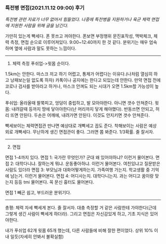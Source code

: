 ### 특전병 면접(2021.11.12 09:00) 후기

_특전병 관련 자료가 너무 없어서 힘들었다. 나중에 특전병을 지원하거나 육군 체력 면접에 지원한 사람을 위해 글을 남긴다._

가만히 있는게 빡세다. 폰 못쓰고 꺼야한다. 폰보면 부정행위
문진표작성, 맥박체크, 체력 측정, 면접 순으로 이루어져있다. 9:00~12:40까지 한 것 같다.
분위기는 매우 엄숙하며 옆에 사람과 말도 못하는 느낌이다.

---

1. 체력 측정
푸쉬업->윗몸 순이다.

1.5km는 안한다. 마스크 끼고 하기 어렵고, 통제가 어렵다는 이유다.(나처럼 열심히 하고 낭패보는일 없도록 하자) 카톡이나 공지에는 한다고 되있는데 안한다.
만약 면접 전에 코로나 검사를 받아라고 하거나, 마스크 안껴도 되는 시대가 오면 1.5km할 가능성이 높다.


푸쉬업: 올라올때 팔쭉피고, 엉덩이 중립하고, 발 모아야한다. 아니면 갯수 안쳐준다.
윗몸: 내려갈때 등까지 땅에 닿아야한다(난 머리까지 닿게 해야했다). 반동쓰면 안되고, 허리 뜨면 안된다. 두손은 어깨에, 내려가면 안된다. 이것도 안지키면 갯수 안쳐준다.

빡세보이는 체력면접관 만나면 예상대로 개빡세고 꼽도 준다. 착해보이는 사람은 예상 외로 개빡세다. 무난하게 생긴 면접관이 좋다. 그러면 쫌 봐준다. 1/3확률. 줄 잘서자.

---

2. 면접

면접 1-4까지 있다.
면접 1: 국가란 무엇인가? 군대 왜 있어야하냐? 이런거 물어본다.
면접 2: 대학다니냐. 잘하는게 뭐냐. 운동좋아하냐. 이런거 물어본다. 여친있냐고 질문받은 사람도 있더라
면접 3: 부모님과 대화어떻게하는지. 가족여행 가는지. 학교생활 중 기억에 남는거. 이런거 물어본다.
면접 4: 어디사는지. 대학다니는지. 과는 어디고 꿈이랑 맞는지 등등 tmi 물어본다. 꼭 문신 흉터도 물어본다.

면접 1 빼곤 쉽고, 부드러운 분위기다.

---

총평: 체력 자세 빡세게 본다. 줄 잘서자. 대충 측정할 거 같은 사람한테 가야한다(근데 그렇게 생긴 사람이 빡세게 하더라). 그리고 면접은 자신감있게 하고, 기초 지식은 있어야한다. 

내가 푸쉬업 62개 윗몸 65개 했는데, 다른 사람들에 비해 잘한 편이었다. 상위 10% 이내 일듯(자세히 안봐서 불확실함)
